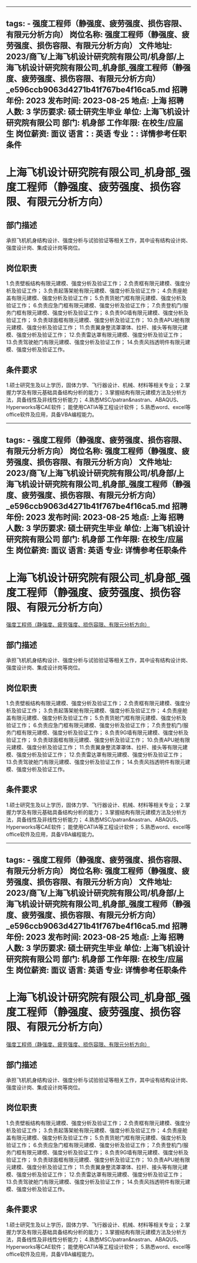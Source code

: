 
---
tags:
    - 强度工程师（静强度、疲劳强度、损伤容限、有限元分析方向）
岗位名称: 强度工程师（静强度、疲劳强度、损伤容限、有限元分析方向）
文件地址: 2023/商飞/上海飞机设计研究院有限公司/机身部/上海飞机设计研究院有限公司_机身部_强度工程师（静强度、疲劳强度、损伤容限、有限元分析方向）_e596ccb9063d4271b41f767be4f16ca5.md
招聘年份: 2023
发布时间: 2023-08-25
地点: 上海
招聘人数: 3
学历要求: 硕士研究生毕业
单位: 上海飞机设计研究院有限公司
部门: 机身部
工作年限: 在校生/应届生
岗位薪资: 面议
语言：: 英语
专业：: 详情参考任职条件
---

# 上海飞机设计研究院有限公司_机身部_强度工程师（静强度、疲劳强度、损伤容限、有限元分析方向）

## 部门描述

承担飞机机身结构设计、强度分析与试验验证等相关工作，其中设有结构设计岗、强度设计岗、集成设计岗等岗位。

## 岗位职责

1.负责壁板结构有限元建模、强度分析及验证工作；
 2.负责框有限元建模、强度分析及验证工作；
 3.负责起落架舱有限元建模、强度分析及验证工作；
 4.负责座舱盖有限元建模、强度分析及验证工作；
 5.负责货舱门框有限元建模、强度分析及验证工作；
 6.负责应急门框有限元建模、强度分析及验证工作；
 7.负责登机门/服务门框有限元建模、强度分析及验证工作；
 8.负责9G墙有限元建模、强度分析及验证工作；
 9.负责球面框有限元建模、强度分析及验证工作；
 10.负责APU舱有限元建模、强度分析及验证工作；
 11.负责翼身整流罩罩体、拉杆、接头等有限元建模、强度分析及验证工作；
 12.负责雷达罩有限元建模、强度分析及验证工作；
 13.负责驾驶舱门有限元建模、强度分析及验证工作；
 14.负责风挡透明件有限元建模、强度分析及验证工作。

 ## 条件要求

1.硕士研究生及以上学历，固体力学、飞行器设计、机械、材料等相关专业；
 2.掌握力学及有限元基础具备结构分析的能力；
 3.掌握结构有限元建模方法及分析方法，具备线性及非线性分析能力；
 4.熟悉MSC/patran&nastran、ABAQUS、Hyperworks等CAE软件；
能使用CATIA等工程设计软件；
 5.熟悉word、excel等office软件及应用，具备VBA编程能力。

---
tags:
    - 强度工程师（静强度、疲劳强度、损伤容限、有限元分析方向）
岗位名称: 强度工程师（静强度、疲劳强度、损伤容限、有限元分析方向）
文件地址: 2023/商飞/上海飞机设计研究院有限公司/机身部/上海飞机设计研究院有限公司_机身部_强度工程师（静强度、疲劳强度、损伤容限、有限元分析方向）_e596ccb9063d4271b41f767be4f16ca5.md
招聘年份: 2023
发布时间: 2023-08-25
地点: 上海
招聘人数: 3
学历要求: 硕士研究生毕业
单位: 上海飞机设计研究院有限公司
部门: 机身部
工作年限: 在校生/应届生
岗位薪资: 面议
语言: 英语
专业: 详情参考任职条件
---

# 上海飞机设计研究院有限公司_机身部_强度工程师（静强度、疲劳强度、损伤容限、有限元分析方向）

[强度工程师（静强度、疲劳强度、损伤容限、有限元分析方向）](http://zhaopin.comac.cc/zp/ct/out/position/positionDetail?planid=e596ccb9063d4271b41f767be4f16ca5)

## 部门描述

承担飞机机身结构设计、强度分析与试验验证等相关工作，其中设有结构设计岗、强度设计岗、集成设计岗等岗位。

## 岗位职责

1.负责壁板结构有限元建模、强度分析及验证工作；
 2.负责框有限元建模、强度分析及验证工作；
 3.负责起落架舱有限元建模、强度分析及验证工作；
 4.负责座舱盖有限元建模、强度分析及验证工作；
 5.负责货舱门框有限元建模、强度分析及验证工作；
 6.负责应急门框有限元建模、强度分析及验证工作；
 7.负责登机门/服务门框有限元建模、强度分析及验证工作；
 8.负责9G墙有限元建模、强度分析及验证工作；
 9.负责球面框有限元建模、强度分析及验证工作；
 10.负责APU舱有限元建模、强度分析及验证工作；
 11.负责翼身整流罩罩体、拉杆、接头等有限元建模、强度分析及验证工作；
 12.负责雷达罩有限元建模、强度分析及验证工作；
 13.负责驾驶舱门有限元建模、强度分析及验证工作；
 14.负责风挡透明件有限元建模、强度分析及验证工作。

 ## 条件要求

1.硕士研究生及以上学历，固体力学、飞行器设计、机械、材料等相关专业；
 2.掌握力学及有限元基础具备结构分析的能力；
 3.掌握结构有限元建模方法及分析方法，具备线性及非线性分析能力；
 4.熟悉MSC/patran&nastran、ABAQUS、Hyperworks等CAE软件；
能使用CATIA等工程设计软件；
 5.熟悉word、excel等office软件及应用，具备VBA编程能力。

---
tags:
    - 强度工程师（静强度、疲劳强度、损伤容限、有限元分析方向）
岗位名称: 强度工程师（静强度、疲劳强度、损伤容限、有限元分析方向）
文件地址: 2023/商飞/上海飞机设计研究院有限公司/机身部/上海飞机设计研究院有限公司_机身部_强度工程师（静强度、疲劳强度、损伤容限、有限元分析方向）_e596ccb9063d4271b41f767be4f16ca5.md
招聘年份: 2023
发布时间: 2023-08-25
地点: 上海
招聘人数: 3
学历要求: 硕士研究生毕业
单位: 上海飞机设计研究院有限公司
部门: 机身部
工作年限: 在校生/应届生
岗位薪资: 面议
语言: 英语
专业: 详情参考任职条件
---

# 上海飞机设计研究院有限公司_机身部_强度工程师（静强度、疲劳强度、损伤容限、有限元分析方向）

[强度工程师（静强度、疲劳强度、损伤容限、有限元分析方向）](http://zhaopin.comac.cc/zp/ct/out/position/positionDetail?planid=e596ccb9063d4271b41f767be4f16ca5)


## 部门描述

承担飞机机身结构设计、强度分析与试验验证等相关工作，其中设有结构设计岗、强度设计岗、集成设计岗等岗位。

## 岗位职责

1.负责壁板结构有限元建模、强度分析及验证工作；
 2.负责框有限元建模、强度分析及验证工作；
 3.负责起落架舱有限元建模、强度分析及验证工作；
 4.负责座舱盖有限元建模、强度分析及验证工作；
 5.负责货舱门框有限元建模、强度分析及验证工作；
 6.负责应急门框有限元建模、强度分析及验证工作；
 7.负责登机门/服务门框有限元建模、强度分析及验证工作；
 8.负责9G墙有限元建模、强度分析及验证工作；
 9.负责球面框有限元建模、强度分析及验证工作；
 10.负责APU舱有限元建模、强度分析及验证工作；
 11.负责翼身整流罩罩体、拉杆、接头等有限元建模、强度分析及验证工作；
 12.负责雷达罩有限元建模、强度分析及验证工作；
 13.负责驾驶舱门有限元建模、强度分析及验证工作；
 14.负责风挡透明件有限元建模、强度分析及验证工作。

 ## 条件要求

1.硕士研究生及以上学历，固体力学、飞行器设计、机械、材料等相关专业；
 2.掌握力学及有限元基础具备结构分析的能力；
 3.掌握结构有限元建模方法及分析方法，具备线性及非线性分析能力；
 4.熟悉MSC/patran&nastran、ABAQUS、Hyperworks等CAE软件；
能使用CATIA等工程设计软件；
 5.熟悉word、excel等office软件及应用，具备VBA编程能力。
